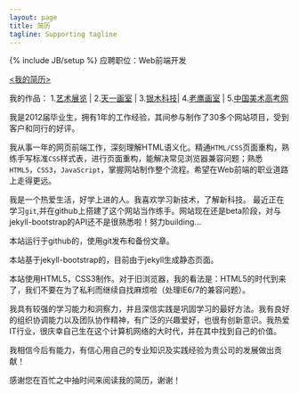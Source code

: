 ```yaml
---
layout: page
title: 简历
tagline: Supporting tagline
---
```

{% include JB/setup %}
应聘职位：Web前端开发

[&lt;我的简历>](https://skydrive.live.com/embed?cid=0D758B9C95E98F80&resid=D758B9C95E98F80%21252&authkey=APO8LDqvVu2meSQ&em=2)

我的作品：
1.[艺术展览](http://www.yszl.org) | 2.[天一画室](http://www.hztyhs.com) | 3.[银木科技](http://yinmusoft.com)| 4.[老鹰画室](http://www.hzlyhs.com) | 5.[中国美术高考网](http://www.msgao.com)

我是2012届毕业生，拥有1年的工作经验，其间参与制作了30多个网站项目，受到客户和同行的好评。
      
我从事一年的网页前端工作，深刻理解HTML语义化。精通`HTML/CSS`页面重构，熟练手写标准`CSS`样式表，进行页面重构，能解决常见浏览器兼容问题；熟悉`HTML5`，`CSS3`，`JavaScript`，掌握网站制作整个流程。希望在Web前端的职业道路上走得更远。

我是一个热爱生活，好学上进的人。我喜欢学习新技术，了解新科技。 最近正在学习`git`,并在github上搭建了这个网站当作练手。网站现在还是beta阶段，对与jekyll-bootstrap的API还不是很熟悉啦！努力building...

本站运行于github的，使用git发布和备份文章。

本站基于jekyll-bootstrap的，目前由于jekyll生成静态页面。

本站使用HTML5，CSS3制作。对于旧浏览器，我的看法是：HTML5的时代到来了，我们不要在为了私利而继续自找麻烦啦（处理IE6/7的兼容问题）。

我具有较强的学习能力和洞察力，并且深信实践是巩固学习的最好方法。我有良好的组织协调能力以及团队协作精神，有广泛的兴趣爱好，也很有创新意识。我热爱IT行业，很庆幸自己生在这个计算机网络的大时代，并在其中找到自己的价值。

我相信今后有能力，有信心用自己的专业知识及实践经验为贵公司的发展做出贡献！

感谢您在百忙之中抽时间来阅读我的简历，谢谢！



